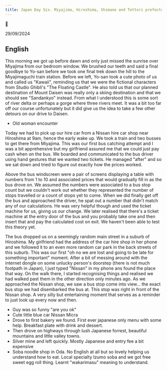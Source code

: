 ```yaml
---
title: Japan Day Six. Miyajima, Hiroshima, Shimane and Tottori prefectures.
---
```


🌱

29/09/2024

## English

This morning we got up before dawn and only just missed the sunrise over Miyajima from our bedroom window. We brushed our teeth and said a  final goodbye to Yo-san before we took one final trek down the hill to the Miyajimaguchi train station. Before we left, Yo-san took a cute photo of us and called us "Kawaii", reminding us that we were the fictional characters from Studio Ghibli's "The Floating Castle". He also told us that our planned destination of Mount Daisen was really only a skiing destination and that we should see "Sandankyo" instead. From what I understood this is some sort of river delta or perhaps a gorge where three rivers meet. It was a bit too far off our course unfortunately but it did give us the idea to take a few other detours on our drive to Daisen.

- Old woman encounter

Today we had to pick up our hire car from a Nissan hire car shop near Hiroshima at 9am, hence the early wake up. We took a train and two busses to get there from Miyajima. This was our first bus catching attempt and I was a bit apprehensive but my girlfriend assured me that we could just pay cash when on the bus. We boarded and communicated to the bus driver using hand gestures that we wanted two tickets. He managed "after" and so we sat down and tried to figure out exactly how the prices worked. 

Above the bus windscreen were a pair of screens displaying a table with numbers from 1 to 10 and associated prices that would gradually fill in as the bus drove on. We assumed the numbers were associated to a bus stop count but we couldn't work out whether they represented the number of stops travelled or a count of stops yet to come. When we did finally get off the bus and approached the driver, he spat out a number that didn't match any of our calculations. He was very helpful though and used the ticket machine for us, giving us our change. We later realised that there's a ticket machine at the entry door of the bus and you probably take one and then insert that and pay the calculated cost on exit. We haven't been able to test this theory yet.

The bus dropped us on a seemingly random main street in a suburb of Hiroshima. My girlfriend had the address of the car hire shop in her phone and we followed it to an even more random car park in the back streets of this suburb. This was our first "oh no we are lost and going to be late for something important" moment. After a bit of messing around with the internet dongle on some unlucky person's doorstep (there is not much footpath in Japan), I just typed "Nissan" in my phone ans found the place that way. On the walk there, I started recognising things and realised we had walked past them in the other direction only minutes ago. As we approached the Nissan shop, we saw a bus stop come into view... the exact bus stop we had disembarked the bus at. This stop was right in front of the Nissan shop. A very silly but entertaining moment that serves as a reminder to just look up every now and then.

- Guy was so funny "are you ok"
- Cute little blue car Nissan Micra
- Drove to first bakery we found. First ever japanese only menu with some help. Breakfast plate with drink and dessert.
- Then drove on highways through lush Japanese forrest, beautiful mountains and little valley towns.
- Silver mine and left quickly. Mostly Japanese and entry fee a bit expensive
- Soba noodle shop in Oda. No English at all but so lovely helping us understand how to eat. Local specialty Izumo soba and we got free sweet egg roll thing. Learnt "wakarimasu" meaning to understand.
